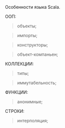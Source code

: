 Особенности языка Scala.

ООП:

>объекты;

>импорты;

>конструкторы;

>объект-компаньен;

КОЛЛЕКЦИИ:

>типы;

>иммутабельность;

ФУНКЦИИ:

>анонимные;

СТРОКИ:

>интерполяция;

